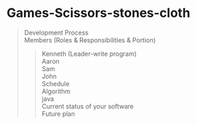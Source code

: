 # Games-Scissors-stones-cloth
>Development Process<br />
>Members (Roles & Responsibilities & Portion)<br />
>>Kenneth (Leader-write program)<br />
>>Aaron<br />
>>Sam<br />
>>John<br />
>Schedule<br />
>Algorithm<br />
>>java<br />
>Current status of your software<br />
>Future plan<br />
